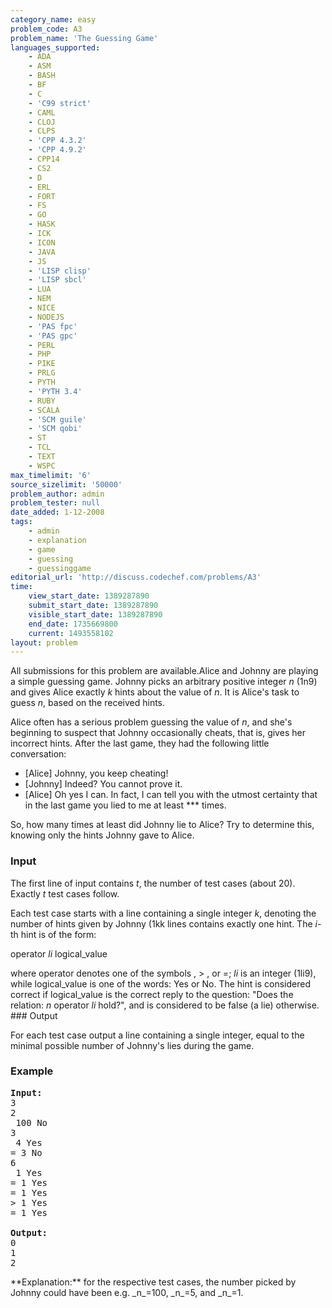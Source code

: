 ```yaml
---
category_name: easy
problem_code: A3
problem_name: 'The Guessing Game'
languages_supported:
    - ADA
    - ASM
    - BASH
    - BF
    - C
    - 'C99 strict'
    - CAML
    - CLOJ
    - CLPS
    - 'CPP 4.3.2'
    - 'CPP 4.9.2'
    - CPP14
    - CS2
    - D
    - ERL
    - FORT
    - FS
    - GO
    - HASK
    - ICK
    - ICON
    - JAVA
    - JS
    - 'LISP clisp'
    - 'LISP sbcl'
    - LUA
    - NEM
    - NICE
    - NODEJS
    - 'PAS fpc'
    - 'PAS gpc'
    - PERL
    - PHP
    - PIKE
    - PRLG
    - PYTH
    - 'PYTH 3.4'
    - RUBY
    - SCALA
    - 'SCM guile'
    - 'SCM qobi'
    - ST
    - TCL
    - TEXT
    - WSPC
max_timelimit: '6'
source_sizelimit: '50000'
problem_author: admin
problem_tester: null
date_added: 1-12-2008
tags:
    - admin
    - explanation
    - game
    - guessing
    - guessinggame
editorial_url: 'http://discuss.codechef.com/problems/A3'
time:
    view_start_date: 1389287890
    submit_start_date: 1389287890
    visible_start_date: 1389287890
    end_date: 1735669800
    current: 1493558102
layout: problem
---
```

All submissions for this problem are available.Alice and Johnny are playing a simple guessing game. Johnny picks an arbitrary positive integer _n_ (1n9) and gives Alice exactly _k_ hints about the value of _n_. It is Alice's task to guess _n_, based on the received hints.

Alice often has a serious problem guessing the value of _n_, and she's beginning to suspect that Johnny occasionally cheats, that is, gives her incorrect hints. After the last game, they had the following little conversation:

- \[Alice\] Johnny, you keep cheating!
- \[Johnny\] Indeed? You cannot prove it.
- \[Alice\] Oh yes I can. In fact, I can tell you with the utmost certainty that in the last game you lied to me at least \*\*\* times.



So, how many times at least did Johnny lie to Alice? Try to determine this, knowing only the hints Johnny gave to Alice.

### Input

The first line of input contains _t_, the number of test cases (about 20). Exactly _t_ test cases follow.

Each test case starts with a line containing a single integer _k_, denoting the number of hints given by Johnny (1kk lines contains exactly one hint. The _i_-th hint is of the form:

 operator _li_ logical\_value

where operator denotes one of the symbols , > , or =; _li_ is an integer (1li9), while logical\_value is one of the words: Yes or No. The hint is considered correct if logical\_value is the correct reply to the question: "Does the relation: _n_ operator _li_ hold?", and is considered to be false (a lie) otherwise. ### Output

For each test case output a line containing a single integer, equal to the minimal possible number of Johnny's lies during the game.

### Example

<pre>
<b>Input:</b>
3
2
 100 No
3
 4 Yes
= 3 No
6
 1 Yes
= 1 Yes
= 1 Yes
> 1 Yes
= 1 Yes

<b>Output:</b>
0
1
2
</pre>**Explanation:** for the respective test cases, the number picked by Johnny could have been e.g. _n_=100, _n_=5, and _n_=1.
